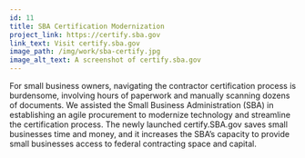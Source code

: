 ```yaml
---
id: 11
title: SBA Certification Modernization 
project_link: https://certify.sba.gov
link_text: Visit certify.sba.gov
image_path: /img/work/sba-certify.jpg
image_alt_text: A screenshot of certify.sba.gov
---
```


For small business owners, navigating the contractor certification process is burdensome, involving hours of paperwork and manually scanning dozens of documents. We assisted the Small Business Administration (SBA) in establishing an agile procurement to modernize technology and streamline the certification process. The newly launched certify.SBA.gov saves small businesses time and money, and it increases the SBA&#8217;s capacity to provide small businesses access to federal contracting space and capital.